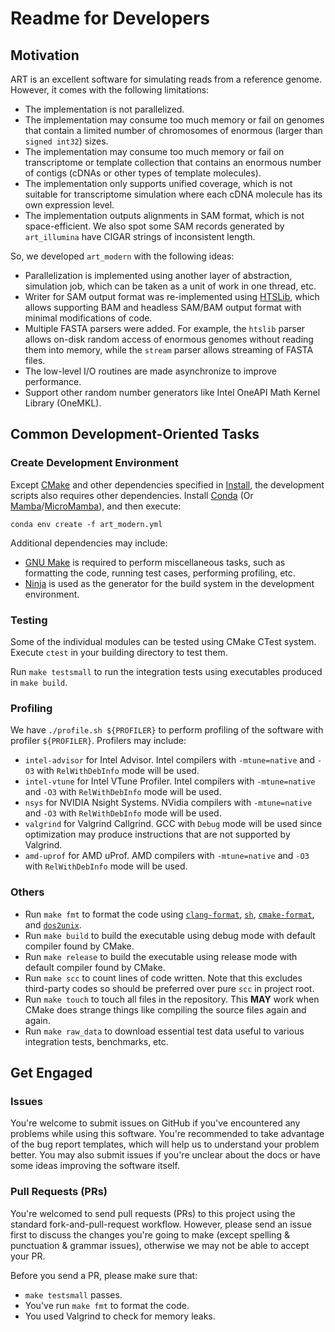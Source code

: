 # Readme for Developers

## Motivation

ART is an excellent software for simulating reads from a reference genome. However, it comes with the following limitations:

- The implementation is not parallelized.
- The implementation may consume too much memory or fail on genomes that contain a limited number of chromosomes of enormous (larger than `signed int32`) sizes.
- The implementation may consume too much memory or fail on transcriptome or template collection that contains an enormous number of contigs (cDNAs or other types of template molecules).
- The implementation only supports unified coverage, which is not suitable for transcriptome simulation where each cDNA molecule has its own expression level.
- The implementation outputs alignments in SAM format, which is not space-efficient. We also spot some SAM records generated by `art_illumina` have CIGAR strings of inconsistent length.

So, we developed `art_modern` with the following ideas:

- Parallelization is implemented using another layer of abstraction, simulation job, which can be taken as a unit of work in one thread, etc.
- Writer for SAM output format was re-implemented using [HTSLib](https://www.htslib.org/), which allows supporting BAM and headless SAM/BAM output format with minimal modifications of code.
- Multiple FASTA parsers were added. For example, the `htslib` parser allows on-disk random access of enormous genomes without reading them into memory, while the `stream` parser allows streaming of FASTA files.
- The low-level I/O routines are made asynchronize to improve performance.
- Support other random number generators like Intel OneAPI Math Kernel Library (OneMKL).

## Common Development-Oriented Tasks

### Create Development Environment

Except [CMake](https://cmake.org) and other dependencies specified in [Install](Install.md), the development scripts also requires other dependencies. Install [Conda](https://docs.conda.io/en/latest/) (Or [Mamba](https://mamba.readthedocs.io/en/latest/)/[MicroMamba](https://mamba.readthedocs.io/en/latest/micromamba.html)), and then execute:

```shell
conda env create -f art_modern.yml
```

Additional dependencies may include:

- [GNU Make](https://www.gnu.org/software/make) is required to perform miscellaneous tasks, such as formatting the code, running test cases, performing profiling, etc.
- [Ninja](https://ninja-build.org) is used as the generator for the build system in the development environment.

### Testing

Some of the individual modules can be tested using CMake CTest system. Execute `ctest` in your building directory to test them.

Run `make testsmall` to run the integration tests using executables produced in `make build`.

### Profiling

We have `./profile.sh ${PROFILER}` to perform profiling of the software with profiler `${PROFILER}`. Profilers may include:

- `intel-advisor` for Intel Advisor. Intel compilers with `-mtune=native` and `-O3` with `RelWithDebInfo` mode will be used.
- `intel-vtune` for Intel VTune Profiler. Intel compilers with `-mtune=native` and `-O3` with `RelWithDebInfo` mode will be used.
- `nsys` for NVIDIA Nsight Systems. NVidia compilers with `-mtune=native` and `-O3` with `RelWithDebInfo` mode will be used.
- `valgrind` for Valgrind Callgrind. GCC with `Debug` mode will be used since optimization may produce instructions that are not supported by Valgrind.
- `amd-uprof` for AMD uProf. AMD compilers with `-mtune=native` and `-O3` with `RelWithDebInfo` mode will be used.

### Others

- Run `make fmt` to format the code using [`clang-format`](https://clang.llvm.org/docs/ClangFormat.html), [`sh`](https://github.com/mvdan/sh), [`cmake-format`](https://cmake-format.readthedocs.io/), and [`dos2unix`](https://www.freebsd.org/cgi/man.cgi?query=dos2unix&sektion=1).
- Run `make build` to build the executable using debug mode with default compiler found by CMake.
- Run `make release` to build the executable using release mode with default compiler found by CMake.
- Run `make scc` to count lines of code written. Note that this excludes third-party codes so should be preferred over pure `scc` in project root.
- Run `make touch` to touch all files in the repository. This **MAY** work when CMake does strange things like compiling the source files again and again.
- Run `make raw_data` to download essential test data useful to various integration tests, benchmarks, etc.

## Get Engaged

### Issues

You're welcome to submit issues on GitHub if you've encountered any problems while using this software. You're recommended to take advantage of the bug report templates, which will help us to understand your problem better. You may also submit issues if you're unclear about the docs or have some ideas improving the software itself.

### Pull Requests (PRs)

You're welcomed to send pull requests (PRs) to this project using the standard fork-and-pull-request workflow. However, please send an issue first to discuss the changes you're going to make (except spelling \& punctuation \& grammar issues), otherwise we may not be able to accept your PR.

Before you send a PR, please make sure that:

- `make testsmall` passes.
- You've run `make fmt` to format the code.
- You used Valgrind to check for memory leaks.
